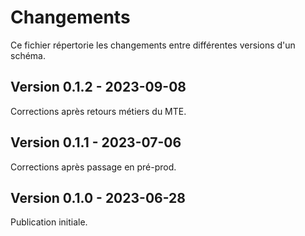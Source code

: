 <MenuSchema />

# Changements


Ce fichier répertorie les changements entre différentes versions d'un schéma.

## Version 0.1.2 - 2023-09-08

Corrections après retours métiers du MTE.

## Version 0.1.1 - 2023-07-06

Corrections après passage en pré-prod.

## Version 0.1.0 - 2023-06-28

Publication initiale.
